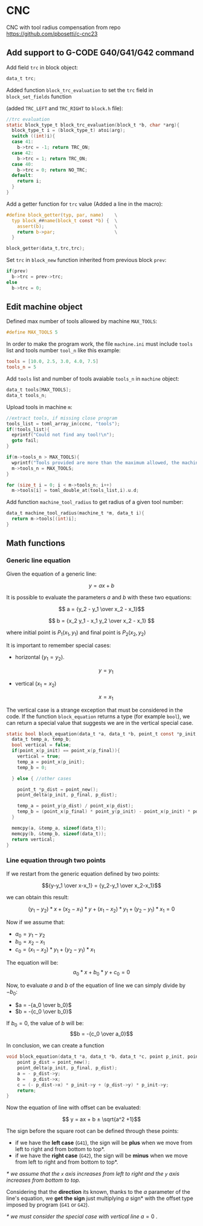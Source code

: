 # CNC
CNC with tool radius compensation from repo https://github.com/pbosetti/c-cnc23

## Add support to G-CODE G40/G41/G42 command

Add field `trc` in block object:

```C
data_t trc;
```

Added function `block_trc_evaluation` to set the `trc` field in `block_set_fields` function

(added `TRC_LEFT` and `TRC_RIGHT` to `block.h` file):
```C
//trc evaluation 
static block_type_t block_trc_evaluation(block_t *b, char *arg){
  block_type_t i = (block_type_t) atoi(arg);
  switch ((int)i){
  case 41:
    b->trc = -1; return TRC_ON;
  case 42:
    b->trc = 1; return TRC_ON;
  case 40:
    b->trc = 0; return NO_TRC;
  default:
    return i;
  }
}
```


Add a getter function for `trc` value (Added a line in the macro):


```C
#define block_getter(typ, par, name)    \
  typ block_##name(block_t const *b) {  \
    assert(b);                          \
    return b->par;                      \
  }

block_getter(data_t,trc,trc);
```

Set `trc` in `block_new` function inherited from previous block `prev`:

```C
if(prev)
  b->trc = prev->trc;
else
  b->trc = 0;
```

## Edit machine object
Defined max number of tools allowed by machine `MAX_TOOLS`:

```c
#define MAX_TOOLS 5
```

In order to make the program work, the file `machine.ini` must include `tools` list and tools number `tool_n` like this example:

```toml
tools = [10.0, 2.5, 3.0, 4.0, 7.5]
tools_n = 5
```

Add `tools` list and number of tools avaiable `tools_n` in `machine` object:
```c
data_t tools[MAX_TOOLS];
data_t tools_n;
```

Upload tools in machine `m`:
```c
//extract tools, if missing close program 
tools_list = toml_array_in(ccnc, "tools");
if(!tools_list){  
  eprintf("Could not find any tool!\n");
  goto fail;
}

if(m->tools_n > MAX_TOOLS){
  wprintf("Tools provided are more than the maximum allowed, the machine loads only the first %d elements", MAX_TOOLS);
  m->tools_n = MAX_TOOLS;
}

for (size_t i = 0; i < m->tools_n; i++)
  m->tools[i] = toml_double_at(tools_list,i).u.d;

```

Add function `machine_tool_radius` to get radius of a given tool number:
```c
data_t machine_tool_radius(machine_t *m, data_t i){
  return m->tools[(int)i];
}
```

## Math functions 

### Generic line equation 
Given the equation of a generic line:

$$ y = ax + b$$

It is possible to evaluate the parameters $a$ and $b$ with these two equations:

$$ a = {y_2 - y_1 \over x_2 - x_1}$$

$$ b = {x_2 y_1 - x_1 y_2 \over x_2 - x_1} $$

where initial point is $P_1(x_1, y_1)$ and final point is $P_2(x_2, y_2)$

It is important to remember special cases: 
- horizontal ($y_1 = y_2$).

  $$y = y_1$$ 

- vertical ($x_1 = x_2$) 

  $$x = x_1$$ 

The vertical case is a strange exception that must be considered in the code. 
If the function `block_equation` returns a type (for example `bool`), we can return a special value that suggests we are in the vertical special case.
```c
static bool block_equation(data_t *a, data_t *b, point_t const *p_init, point_t const *p_final){
  data_t temp_a, temp_b;
  bool vertical = false;
  if(point_x(p_init) == point_x(p_final)){
    vertical = true;
    temp_a = point_x(p_init);
    temp_b = 0;

  } else { //other cases

    point_t *p_dist = point_new();
    point_delta(p_init, p_final, p_dist);

    temp_a = point_y(p_dist) / point_x(p_dist);
    temp_b = (point_x(p_final) * point_y(p_init) - point_x(p_init) * point_y(p_final)) / point_x(p_dist);
  }

  memcpy(a, &temp_a, sizeof(data_t));
  memcpy(b, &temp_b, sizeof(data_t));
  return vertical;
}
```

### Line equation through two points
If we restart from the generic equation defined by two points:

$${y-y_1 \over x-x_1} = {y_2-y_1 \over x_2-x_1}$$

we can obtain this result:

$$(y_1-y_2) * x + (x_2-x_1) * y + (x_1-x_2)*y_1 + (y_2-y_1)*x_1 = 0$$

Now if we assume that:
- $a_0 = y_1-y_2$
- $b_0 = x_2-x_1$
- $c_0 = (x_1-x_2)*y_1 + (y_2-y_1)*x_1$

The equation will be:
$$a_0 * x + b_0 * y + c_0 = 0$$

Now, to evaluate $a$ and $b$ of the equation of line we can simply divide by $-b_0$:
- $a = -{a_0 \over b_0}$
- $b = -{c_0 \over b_0}$

If $b_0 = 0$, the value of $b$ will be:
$$b = -{c_0 \over a_0}$$

In conclusion, we can create a function 

```c
void block_equation(data_t *a, data_t *b, data_t *c, point p_init, point p_final){
    point p_dist = point_new();
    point_delta(p_init, p_final, p_dist);
    a = - p_dist->y;
    b =   p_dist->x;
    c = (- p_dist->x) * p_init->y + (p_dist->y) * p_init->y;
    return;
}
```

Now the equation of line with offset can be evaluated:

$$ y = ax + b ± \sqrt{a^2 +1}$$ 

The sign before the square root can be defined through these points:
 
- if we have the **left case** (`G41`), the sign will be **plus** when we move from left to right and from bottom to top*.
- if we have the **right case** (`G42`), the sign will be **minus** when we move from left to right and from bottom to top*.

*\* we assume that the `x` axis increases from left to right and the `y` axis increases from bottom to top.*

Considering that the **direction** its known, thanks to the $a$ parameter of the line's equation, we **get the sign** just multiplying $a$ sign* with the offset type imposed by program (`G41` or `G42`). 

*\* we must consider the special case with vertical line* $a = 0$ .

  ```c
  ```


